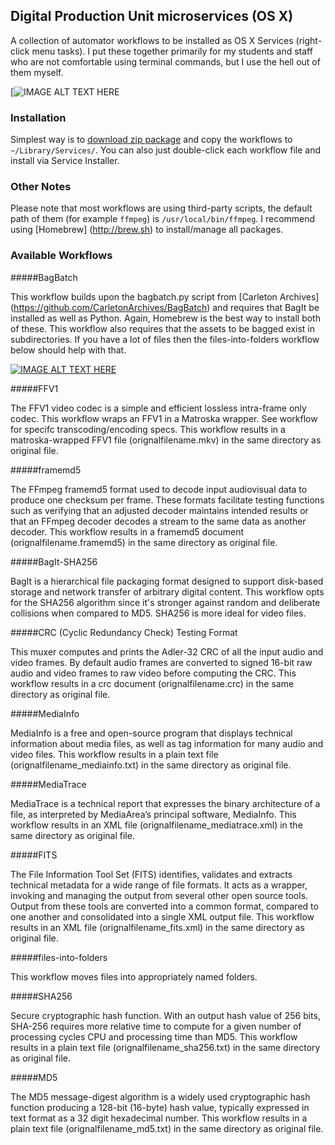 ## Digital Production Unit microservices (OS X)

A collection of automator workflows to be installed as OS X Services (right-click menu tasks). I put these together primarily for my students and staff who are not comfortable using terminal commands, but I use the hell out of them myself.

[![IMAGE ALT TEXT HERE](https://dl.dropboxusercontent.com/u/2070498/files/1.png)

### Installation

Simplest way is to [download zip package](https://github.com/tvc15brian/dpu-microservices/archive/master.zip) and copy the workflows to `~/Library/Services/`. You can also just double-click each workflow file and install via Service Installer.

### Other Notes

Please note that most workflows are using third-party scripts, the default path of them (for example `ffmpeg`) is `/usr/local/bin/ffmpeg`. I recommend using [Homebrew] (http://brew.sh) to install/manage all packages.

### Available Workflows
#####BagBatch 

This workflow builds upon the bagbatch.py script from [Carleton Archives] (https://github.com/CarletonArchives/BagBatch) and requires that BagIt be installed as well as Python. Again, Homebrew is the best way to install both of these. This workflow also requires that the assets to be bagged exist in subdirectories. If you have a lot of files then the files-into-folders workflow below should help with that. 

[![IMAGE ALT TEXT HERE](https://dl.dropboxusercontent.com/u/2070498/files/2.png)](https://youtu.be/f5mIuS3_5Fg)

#####FFV1 

The FFV1 video codec is a simple and efficient lossless intra-frame only codec. This workflow wraps an FFV1 in a Matroska wrapper. See workflow for specifc transcoding/encoding specs. This workflow results in a matroska-wrapped FFV1 file (orignalfilename.mkv) in the same directory as original file.

#####framemd5

The FFmpeg ​framemd5 format used to decode input audiovisual data to produce one checksum per frame. These formats facilitate testing functions such as verifying that an adjusted decoder maintains intended results or that an FFmpeg decoder decodes a stream to the same data as another decoder. This workflow results in a framemd5 document (orignalfilename.framemd5) in the same directory as original file.

#####BagIt-SHA256

BagIt is a hierarchical file packaging format designed to support disk-based storage and network transfer of arbitrary digital content. This workflow opts for the SHA256 algorithm since it's stronger against random and deliberate collisions when compared to MD5. SHA256 is more ideal for video files.

#####CRC (Cyclic Redundancy Check) Testing Format

This muxer computes and prints the Adler-32 CRC of all the input audio and video frames. By default audio frames are converted to signed 16-bit raw audio and video frames to raw video before computing the CRC. This workflow results in a crc document (orignalfilename.crc) in the same directory as original file.


#####MediaInfo

MediaInfo is a free and open-source program that displays technical information about media files, as well as tag information for many audio and video files. This workflow results in a plain text file (orignalfilename_mediainfo.txt) in the same directory as original file.


#####MediaTrace

MediaTrace is a technical report that expresses the binary architecture of a file, as interpreted by MediaArea’s principal software, MediaInfo. This workflow results in an XML file (orignalfilename_mediatrace.xml) in the same directory as original file.


#####FITS

The File Information Tool Set (FITS) identifies, validates and extracts technical metadata for a wide range of file formats. It acts as a wrapper, invoking and managing the output from several other open source tools. Output from these tools are converted into a common format, compared to one another and consolidated into a single XML output file. This workflow results in an XML file (orignalfilename_fits.xml) in the same directory as original file.

#####files-into-folders

This workflow moves files into appropriately named folders. 


#####SHA256

Secure cryptographic hash function. With an output hash value of 256 bits, SHA-256 requires more relative time to compute for a given number of processing cycles CPU and processing time than MD5. This workflow results in a plain text file (orignalfilename_sha256.txt) in the same directory as original file.


#####MD5

The MD5 message-digest algorithm is a widely used cryptographic hash function producing a 128-bit (16-byte) hash value, typically expressed in text format as a 32 digit hexadecimal number. This workflow results in a plain text file (orignalfilename_md5.txt) in the same directory as original file.

